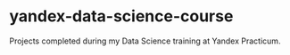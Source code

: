 # yandex-data-science-course
Projects completed during my Data Science training at Yandex Practicum.
